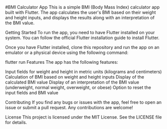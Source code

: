 #BMI Calculator App
This is a simple BMI (Body Mass Index) calculator app built with Flutter. The app calculates the user's BMI based on their weight and height inputs, and displays the results along with an interpretation of the BMI value.

Getting Started
To run the app, you need to have Flutter installed on your system. You can follow the official Flutter installation guide to install Flutter.

Once you have Flutter installed, clone this repository and run the app on an emulator or a physical device using the following command:

flutter run
Features
The app has the following features:

Input fields for weight and height in metric units (kilograms and centimeters)
Calculation of BMI based on weight and height inputs
Display of the calculated BMI value
Display of an interpretation of the BMI value (underweight, normal weight, overweight, or obese)
Option to reset the input fields and BMI value

Contributing
If you find any bugs or issues with the app, feel free to open an issue or submit a pull request. Any contributions are welcome!

License
This project is licensed under the MIT License. See the LICENSE file for details.
